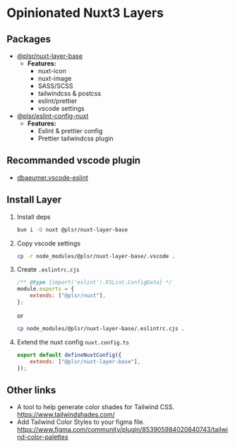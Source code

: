 # Opinionated Nuxt3 Layers

## Packages

- [@plsr/nuxt-layer-base](https://www.npmjs.com/package/@plsr/nuxt-layer-base)
    - **Features:**
        - nuxt-icon
        - nuxt-image
        - SASS/SCSS
        - tailwindcss & postcss
        - eslint/prettier
        - vscode settings
- [@plsr/eslint-config-nuxt](https://www.npmjs.com/package/@plsr/eslint-config-nuxt)
    - **Features:**
        - Eslint & prettier config
        - Prettier tailwindcss plugin

## Recommanded vscode plugin

- [dbaeumer.vscode-eslint](https://marketplace.visualstudio.com/items?itemName=dbaeumer.vscode-eslint)

## Install Layer

1. Install deps
    ```bash
    bun i -D nuxt @plsr/nuxt-layer-base
    ```

2. Copy vscode settings
    ```bash
    cp -r node_modules/@plsr/nuxt-layer-base/.vscode .
    ```

3. Create `.eslintrc.cjs`
    ```js
	/** @type {import('eslint').ESLint.ConfigData} */
    module.exports = {
        extends: ["@plsr/nuxt"],
    };
    ```
    or
    ```bash
    cp node_modules/@plsr/nuxt-layer-base/.eslintrc.cjs .
    ```

4. Extend the nuxt config `nuxt.config.ts`
    ```js
    export default defineNuxtConfig({
        extends: ["@plsr/nuxt-layer-base"],
    });
    ```

## Other links

- A tool to help generate color shades for Tailwind CSS. https://www.tailwindshades.com/
- Add Tailwind Color Styles to your figma file. https://www.figma.com/community/plugin/853905984020840743/tailwind-color-palettes
